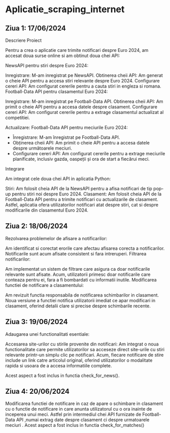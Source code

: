 # Aplicatie_scraping_internet
## Ziua 1: 17/06/2024
Descriere Proiect

Pentru a crea o aplicatie care trimite notificari despre Euro 2024, am accesat doua surse online si am obtinut doua chei API:

NewsAPI pentru stiri despre Euro 2024:

Inregistrare: M-am inregistrat pe NewsAPI.
Obtinerea cheii API: Am generat o cheie API pentru a accesa stiri relevante despre Euro 2024.
Configurare cereri API: Am configurat cererile pentru a cauta stiri in engleza si romana.
Football-Data API pentru clasamentul Euro 2024:

Inregistrare: M-am inregistrat pe Football-Data API.
Obtinerea cheii API: Am primit o cheie API pentru a accesa datele despre clasament.
Configurare cereri API: Am configurat cererile pentru a extrage clasamentul actualizat al competitiei.

Actualizare:
Football-Data API pentru meciurile Euro 2024:
  - Înregistrare: M-am înregistrat pe Football-Data API.
  - Obținerea cheii API: Am primit o cheie API pentru a accesa datele despre următoarele meciuri.
  - Configurare cereri API: Am configurat cererile pentru a extrage meciurile planificate, inclusiv gazda, oaspeții și ora de start a fiecărui meci.


Integrare

Am integrat cele doua chei API in aplicatia Python:

Stiri: Am folosit cheia API de la NewsAPI pentru a afisa notificari de tip pop-up pentru stiri noi despre Euro 2024.
Clasament: Am folosit cheia API de la Football-Data API pentru a trimite notificari cu actualizarile de clasament.
Astfel, aplicatia ofera utilizatorilor notificari atat despre stiri, cat si despre modificarile din clasamentul Euro 2024.

## Ziua 2: 18/06/2024
Rezolvarea problemelor de afisare a notificarilor:

Am identificat si corectat erorile care afectau afisarea corecta a notificarilor.
Notificarile sunt acum afisate consistent si fara intreruperi.
Filtrarea notificarilor:

Am implementat un sistem de filtrare care asigura ca doar notificarile relevante sunt afisate.
Acum, utilizatorii primesc doar notificarile care conteaza pentru ei, fara a fi bombardati cu informatii inutile.
Modificarea functiei de notificare a clasamentului:

Am revizuit functia responsabila de notificarea schimbarilor in clasament.
Noua versiune a functiei notifica utilizatorii imediat ce apar modificari in clasament, oferind detalii clare si precise despre schimbarile recente.
## Ziua 3: 19/06/2024
Adaugarea unei functionalitati esentiale:

Accesarea site-urilor cu stirile provenite din notificari:
Am integrat o noua functionalitate care permite utilizatorilor sa acceseze direct site-urile cu stiri relevante printr-un simplu clic pe notificari.
Acum, fiecare notificare de stire include un link catre articolul original, oferind utilizatorilor o modalitate rapida si usoara de a accesa informatiile complete.

Acest aspect a fost inclus in functia check_for_news().

## Ziua 4: 20/06/2024

Modificarea functiei de notificare in caz de apare o schimbare in clasament cu o functie de notificare in care anunta utilizatorul cu o ora inainte de inceperea unui meci.
Astfel prin intermediul chei API furnizate de Football-Data API ,numai extrag date despre clasament ci despre urmatoarele meciuri . 
Acest aspect a fost inclus in functia check_for_matches()
